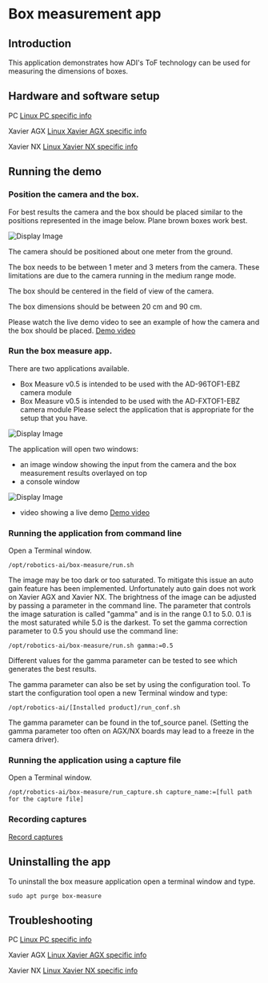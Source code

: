 # Box measurement app

## Introduction
This application demonstrates how ADI's ToF technology can be used for measuring the dimensions of boxes.

## Hardware and software setup

PC
[Linux PC specific info](https://github.com/robotics-ai/tof_process_public/blob/main/box_measure/PC/README.md)

Xavier AGX
[Linux Xavier AGX specific info](https://github.com/robotics-ai/tof_process_public/blob/main/box_measure/Xavier-AGX/README.md)

Xavier NX
[Linux Xavier NX specific info](https://github.com/robotics-ai/tof_process_public/blob/main/box_measure/Xavier-NX/README.md)

## Running the demo
### Position the camera and the box.
For best results the camera and the box should be placed similar to the positions represented in the image below. Plane brown boxes work best.

![Display Image](https://github.com/robotics-ai/tof_process_public/blob/main/box_measure/Doc/Images/fig1.png)

The camera should be positioned about one meter from the ground.

The box needs to be between 1 meter and 3 meters from the camera. These limitations are due to the camera running in the medium range mode.

The box should be centered in the field of view of the camera.

The box dimensions should be between 20 cm and 90 cm.

Please watch the live demo video to see an example of how the camera and the box should be placed. [Demo video](https://www.youtube.com/watch?v=G-9UfaZXUCk)

### Run the box measure app.
There are two applications available. 
- Box Measure v0.5 is intended to be used with the AD-96TOF1-EBZ camera module
- Box Measure v0.5 is intended to be used with the AD-FXTOF1-EBZ camera module
Please select the application that is appropriate for the setup that you have.

![Display Image](https://github.com/robotics-ai/tof_process_public/blob/main/box_measure/Doc/Images/run_app_nx.png)

The application will open two windows:
- an image window showing the input from the camera and the box measurement results overlayed on top
- a console window

![Display Image](https://github.com/robotics-ai/tof_process_public/blob/main/box_measure/Doc/Images/app_results_xavier.png)

 - video showing a live demo
 [Demo video](https://www.youtube.com/watch?v=G-9UfaZXUCk)

### Running the application from command line
Open a Terminal window.
```
/opt/robotics-ai/box-measure/run.sh
```
The image may be too dark or too saturated. To mitigate this issue an auto gain feature has been implemented.
Unfortunately auto gain does not work on Xavier AGX and Xavier NX. The brightness of the image can be adjusted by passing a parameter in the command line. The parameter that controls the image saturation is called "gamma" and is in the range 0.1 to 5.0. 0.1 is the most saturated while 5.0 is the darkest.
To set the gamma correction parameter to 0.5 you should use the command line:
```
/opt/robotics-ai/box-measure/run.sh gamma:=0.5
```

Different values for the gamma parameter can be tested to see which generates the best results.

The gamma parameter can also be set by using the configuration tool.
To start the configuration tool open a new Terminal window and type:
```
/opt/robotics-ai/[Installed product]/run_conf.sh
```
The gamma parameter can be found in the tof_source panel. (Setting the gamma parameter too often on AGX/NX boards may lead to a freeze in the camera driver).

### Running the application using a capture file
Open a Terminal window.
```
/opt/robotics-ai/box-measure/run_capture.sh capture_name:=[full path for the capture file]
```

### Recording captures

[Record captures](https://github.com/robotics-ai/tof_process_public/blob/main/recording/README.md)


## Uninstalling the app
To uninstall the box measure application open a terminal window and type.
```
sudo apt purge box-measure
```
## Troubleshooting
PC
[Linux PC specific info](https://github.com/robotics-ai/tof_process_public/blob/main/box_measure/PC/README.md)

Xavier AGX
[Linux Xavier AGX specific info](https://github.com/robotics-ai/tof_process_public/blob/main/box_measure/Xavier-AGX/README.md)

Xavier NX
[Linux Xavier NX specific info](https://github.com/robotics-ai/tof_process_public/blob/main/box_measure/Xavier-NX/README.md)
